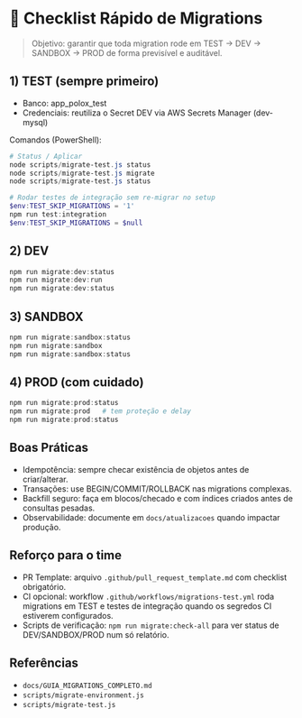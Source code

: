 # 🧭 Checklist Rápido de Migrations

> Objetivo: garantir que toda migration rode em TEST → DEV → SANDBOX → PROD de forma previsível e auditável.

## 1) TEST (sempre primeiro)

- Banco: app_polox_test
- Credenciais: reutiliza o Secret DEV via AWS Secrets Manager (dev-mysql)

Comandos (PowerShell):

```powershell
# Status / Aplicar
node scripts/migrate-test.js status
node scripts/migrate-test.js migrate
node scripts/migrate-test.js status

# Rodar testes de integração sem re-migrar no setup
$env:TEST_SKIP_MIGRATIONS = '1'
npm run test:integration
$env:TEST_SKIP_MIGRATIONS = $null
```

## 2) DEV

```powershell
npm run migrate:dev:status
npm run migrate:dev:run
npm run migrate:dev:status
```

## 3) SANDBOX

```powershell
npm run migrate:sandbox:status
npm run migrate:sandbox
npm run migrate:sandbox:status
```

## 4) PROD (com cuidado)

```powershell
npm run migrate:prod:status
npm run migrate:prod   # tem proteção e delay
npm run migrate:prod:status
```

## Boas Práticas

- Idempotência: sempre checar existência de objetos antes de criar/alterar.
- Transações: use BEGIN/COMMIT/ROLLBACK nas migrations complexas.
- Backfill seguro: faça em blocos/checado e com índices criados antes de consultas pesadas.
- Observabilidade: documente em `docs/atualizacoes` quando impactar produção.

## Reforço para o time

- PR Template: arquivo `.github/pull_request_template.md` com checklist obrigatório.
- CI opcional: workflow `.github/workflows/migrations-test.yml` roda migrations em TEST e testes de integração quando os segredos CI estiverem configurados.
- Scripts de verificação: `npm run migrate:check-all` para ver status de DEV/SANDBOX/PROD num só relatório.

## Referências

- `docs/GUIA_MIGRATIONS_COMPLETO.md`
- `scripts/migrate-environment.js`
- `scripts/migrate-test.js`
